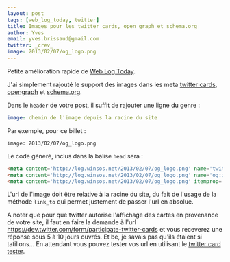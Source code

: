 ```yaml
---
layout: post
tags: [web_log_today, twitter]
title: Images pour les twitter cards, open graph et schema.org
author: Yves
email: yves.brissaud@gmail.com
twitter: _crev_
image: 2013/02/07/og_logo.png
---
```


Petite amélioration rapide de [Web Log Today][wlt].

J'ai simplement rajouté le support des images dans les meta [twitter cards][], [opengraph][] et [schema.org][].

Dans le `header` de votre post, il suffit de rajouter une ligne du genre :

```yaml
image: chemin de l'image depuis la racine du site
```

Par exemple, pour ce billet :

```text
image: 2013/02/07/og_logo.png
```

Le code généré, inclus dans la balise `head` sera :

```html
<meta content='http://log.winsos.net/2013/02/07/og_logo.png' name='twitter:image' />
<meta content='http://log.winsos.net/2013/02/07/og_logo.png' name='og:image' />
<meta content='http://log.winsos.net/2013/02/07/og_logo.png' itemprop='image' />
```

L'url de l'image doit être relative à la racine du site, du fait de l'usage de la méthode `link_to` qui permet justement de passer l'url en absolue.

A noter que pour que twitter autorise l'affichage des cartes en provenance de votre site, il faut en faire la demande à l'url https://dev.twitter.com/form/participate-twitter-cards et vous receverez une réponse sous 5 à 10 jours ouvrés. Et be, je savais pas qu'ils étaient si tatillons... En attendant vous pouvez tester vos url en utilisant le [twitter card tester][].


[wlt]: https://github.com/CrEv/wlt
[twitter cards]: https://dev.twitter.com/docs/cards
[opengraph]: http://ogp.me/
[schema.org]: http://schema.org
[twitter card tester]: https://dev.twitter.com/docs/cards/preview
